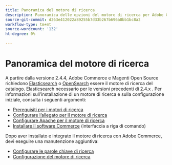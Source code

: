 ```yaml
---
title: Panoramica del motore di ricerca
description: Panoramica delle opzioni del motore di ricerca per Adobe Commerce e Magenti Open Source.
source-git-commit: d263e412022a89255b7d33b267b696a8bb1bc8a2
workflow-type: tm+mt
source-wordcount: '132'
ht-degree: 0%

---
```



# Panoramica del motore di ricerca

A partire dalla versione 2.4.4, Adobe Commerce e Magenti Open Source richiedono [Elasticsearch] o [OpenSearch] essere il motore di ricerca del catalogo. Elasticsearch necessario per le versioni precedenti di 2.4.x . Per informazioni sull’installazione di un motore di ricerca e sulla configurazione iniziale, consulta i seguenti argomenti:

- [Prerequisiti per i motori di ricerca]
- [Configurare l’allegato per il motore di ricerca]
- [Configurare Apache per il motore di ricerca]
- [Installare il software Commerce] (interfaccia a riga di comando)

Dopo aver installato e integrato il motore di ricerca con Adobe Commerce, devi eseguire una manutenzione aggiuntiva:

- [Configurare le parole chiave di ricerca](search-stopwords.md)
- [Configurazione del motore di ricerca](configure-search-engine.md)

<!-- Link Definitions -->

[Prerequisiti per i motori di ricerca]: ../../installation/prerequisites/search-engine/overview.md
[Configurare l’allegato per il motore di ricerca]: ../../installation/prerequisites/search-engine/configure-nginx.md
[Configurare Apache per il motore di ricerca]: ../../installation/prerequisites/search-engine/configure-apache.md
[Elasticsearch]: https://www.elastic.co
[Installare il software Commerce]: ../../installation/composer.md
[OpenSearch]: https://opensearch.org/docs/latest/opensearch/install/index/
